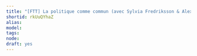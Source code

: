 ```yaml
---
title: "[FTT] La politique comme commun (avec Sylvia Fredriksson & Alexandre Monnin)"
shortid: rkUuQYhaZ
alias:
model:
tags:
node:
draft: yes
---
```

